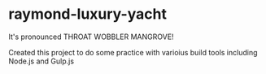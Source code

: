 # raymond-luxury-yacht
It's pronounced THROAT WOBBLER MANGROVE!

Created this project to do some practice with varioius build tools including Node.js and Gulp.js